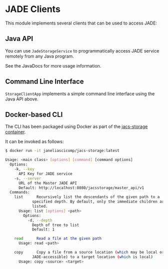# JADE Clients

This module implements several clients that can be used to access JADE:

## Java API

You can use `JadeStorageService` to programmatically access JADE service remotely from any Java program. 

See the JavaDocs for more usage information.

## Command Line Interface 

`StorageClientApp` implements a simple command line interface using the Java API above. 

## Docker-based CLI

The CLI has been packaged using Docker as part of the [jacs-storage container](https://github.com/JaneliaSciComp/jacs-cm/tree/master/containers/jacs-storage). 

It can be invoked as follows:
```bash
$ docker run -it janeliascicomp/jacs-storage:latest

Usage: <main class> [options] [command] [command options]
  Options:
    -k, --key
      API Key for JADE service
    -s, --server
      URL of the Master JADE API
      Default: http://localhost:8080/jacsstorage/master_api/v1
  Commands:
    list      Recursively list the descendants of the given path to a
            specified depth. By default, only the immediate children are
            listed.
      Usage: list [options] <path>
        Options:
          -d, --depth
            Depth of tree to list
            Default: 1

    read      Read a file at the given path
      Usage: read <path>

    copy      Copy a file from a source location (which may be local or
            JADE-accessible) to a target location (which is local)
      Usage: copy <source> <target>
```
